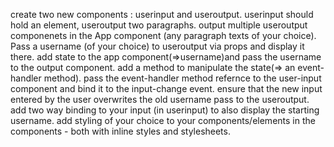 create two new components : userinput and useroutput.
userinput should hold an element, useroutput two paragraphs.
output multiple useroutput componenets in the App component (any paragraph texts of your choice).
Pass a username (of your choice) to useroutput via props and display it there.
add state to the app component(=>username)and pass the username to the output component.
add a method to manipulate the  state(=> an event-handler method).
pass the event-handler method refernce to the user-input component and bind it to the input-change event.
ensure that the new input entered by the user overwrites the old username pass to the useroutput.
add two way binding to your input (in userinput) to also display the starting username.
add styling of your choice to your components/elements in the components - both with inline styles and stylesheets.
